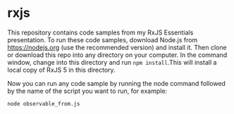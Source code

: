 # rxjs


This repository contains code samples from my RxJS Essentials presentation. To run these code samples, download Node.js from https://nodejs.org (use the recommended version) and install it. Then clone or download this repo into any directory on your computer. In the command window, change into this directory and run ```npm install```.This will install a local copy of RxJS 5 in this directory.

Now you can run any code sample by running the node command followed by the name of the script you want to run, for example:

```node observable_from.js```
